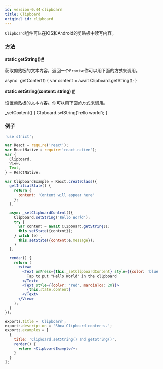 ```yaml
---
id: version-0.44-clipboard
title: Clipboard
original_id: clipboard
---
```


`Clipboard`组件可以在iOS和Android的剪贴板中读写内容。

### 方法

<div class="props">
    <div class="prop"><h4 class="propTitle"><a class="anchor" name="getstring"></a><span class="propType">static </span>getString<span
            class="propType">()</span> <a class="hash-link" href="docs/clipboard.html#getstring">#</a></h4>
        <div><p>获取剪贴板的文本内容，返回一个<code>Promise</code>你可以用下面的方式来调用。</p>
            <div class="prism language-javascript">async <span class="token function">_getContent<span
                    class="token punctuation">(</span></span><span class="token punctuation">)</span> <span
                    class="token punctuation">{</span>
                <span class="token keyword">var</span> content <span class="token operator">=</span> await
                Clipboard<span class="token punctuation">.</span><span class="token function">getString<span
                        class="token punctuation">(</span></span><span class="token punctuation">)</span><span
                        class="token punctuation">;</span>
                <span class="token punctuation">}</span></div>
        </div>
    </div>
    <div class="prop"><h4 class="propTitle"><a class="anchor" name="setstring"></a><span class="propType">static </span>setString<span
            class="propType">(content: string)</span> <a class="hash-link" href="docs/clipboard.html#setstring">#</a>
    </h4>
        <div><p>设置剪贴板的文本内容。你可以用下面的方式来调用。</p>
            <div class="prism language-javascript"><span class="token function">_setContent<span
                    class="token punctuation">(</span></span><span class="token punctuation">)</span> <span
                    class="token punctuation">{</span>
                Clipboard<span class="token punctuation">.</span><span class="token function">setString<span
                        class="token punctuation">(</span></span><span class="token string">'hello world'</span><span
                        class="token punctuation">)</span><span class="token punctuation">;</span>
                <span class="token punctuation">}</span></div></div>
    </div>
</div>

### 例子

```jsx
'use strict';

var React = require('react');
var ReactNative = require('react-native');
var {
  Clipboard,
  View,
  Text,
} = ReactNative;

var ClipboardExample = React.createClass({
  getInitialState() {
    return {
      content: 'Content will appear here'
    };
  },

  async _setClipboardContent(){
    Clipboard.setString('Hello World');
    try {
      var content = await Clipboard.getString();
      this.setState({content});
    } catch (e) {
      this.setState({content:e.message});
    }
  },

  render() {
    return (
      <View>
        <Text onPress={this._setClipboardContent} style={{color: 'blue'}}>
          Tap to put "Hello World" in the clipboard
        </Text>
        <Text style={{color: 'red', marginTop: 20}}>
          {this.state.content}
        </Text>
      </View>
    );
  }
});

exports.title = 'Clipboard';
exports.description = 'Show Clipboard contents.';
exports.examples = [
  {
    title: 'Clipboard.setString() and getString()',
    render() {
      return <ClipboardExample/>;
    }
  }
];
```

